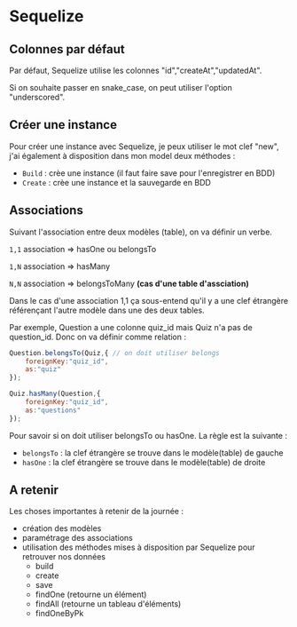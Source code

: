 # Sequelize

## Colonnes par défaut

Par défaut, Sequelize utilise les colonnes "id","createAt","updatedAt".

Si on souhaite passer en snake_case, on peut utiliser l'option "underscored".

## Créer une instance

Pour créer une instance avec Sequelize, je peux utiliser le mot clef "new", j'ai également à disposition dans mon model deux méthodes :

- `Build` : crèe une instance (il faut faire save pour l'enregistrer en BDD)
- `Create` : crèe une instance et la sauvegarde en BDD

## Associations

Suivant l'association entre deux modèles (table), on va définir un verbe.

`1,1` association => hasOne ou belongsTo

`1,N` association => hasMany

`N,N` association => belongsToMany **(cas d'une table d'assciation)**

Dans le cas d'une association 1,1 ça sous-entend qu'il y a une clef étrangère référençant l'autre modèle dans une des deux tables.

Par exemple, Question a une colonne quiz_id mais Quiz n'a pas de question_id.
Donc on va définir comme relation :

```js
Question.belongsTo(Quiz,{ // on doit utiliser belongs
    foreignKey:"quiz_id",
    as:"quiz"
});

Quiz.hasMany(Question,{
    foreignKey:"quiz_id",
    as:"questions"
});
```

Pour savoir si on doit utiliser belongsTo ou hasOne. La règle est la suivante :

- `belongsTo` : la clef étrangère se trouve dans le modèle(table) de gauche
- `hasOne` : la clef étrangère se trouve dans le modèle(table) de droite

## A retenir

Les choses importantes à retenir de la journée :

- création des modèles
- paramétrage des associations
- utilisation des méthodes mises à disposition par Sequelize pour retrouver nos données
  - build
  - create
  - save
  - findOne (retourne un élément)
  - findAll (retourne un tableau d'éléments)
  - findOneByPk